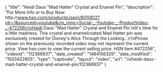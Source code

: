 {
    "title": "Heidi Daus \"Mad Hatter\" Crystal and Enamel Pin",
    "description": "For More Info or to Buy Now: http:\/\/www.hsn.com\/products\/seo\/8010812?rdr=1&sourceid=youtube&cm_mmc=Social-_-Youtube-_-ProductVideo-_-472256\r\nHeidi Daus \"Mad Hatter\" Crystal and Enamel Pin     \nIt's time for a little madness. This crystal and enamelcoated Mad Hatter pin was exclusively created for Disney's Alice Through the Looking...\r\nPrices shown on the previously recorded video may not represent the current price.  View hsn.com to view the current selling price. HSN Item #472256",
    "videoid": "112366937",
    "date_created": "1464156329",
    "date_modified": "1503422805",
    "type": "captivate",
    "layout": "video",
    "url": "\/v\/heidi-daus-mad-hatter-crystal-and-enamel-pin\/112366937"
}